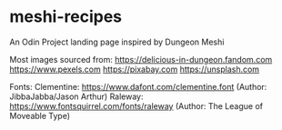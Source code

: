 # meshi-recipes
An Odin Project landing page inspired by Dungeon Meshi

Most images sourced from:
https://delicious-in-dungeon.fandom.com
https://www.pexels.com
https://pixabay.com
https://unsplash.com

Fonts:
Clementine: https://www.dafont.com/clementine.font (Author: JibbaJabba/Jason Arthur)
Raleway: https://www.fontsquirrel.com/fonts/raleway (Author: The League of Moveable Type)
